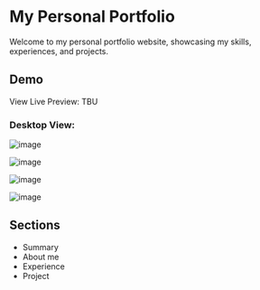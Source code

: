 # My Personal Portfolio
Welcome to my personal portfolio website, showcasing my skills, experiences, and projects.

## Demo
View Live Preview: TBU

### Desktop View:
![image](https://github.com/user-attachments/assets/24a7d728-9bac-4d3c-8cf2-793eefe56e5c)

![image](https://github.com/user-attachments/assets/ffec11c4-0328-498f-b1ee-16b57d08d0b4)

![image](https://github.com/user-attachments/assets/89e6166f-29f5-4eca-bbac-ac41e39bf036)

![image](https://github.com/user-attachments/assets/f39fbec4-a6ad-4ab6-9c01-1bcb362d9028)

## Sections
- Summary
- About me
- Experience
- Project
